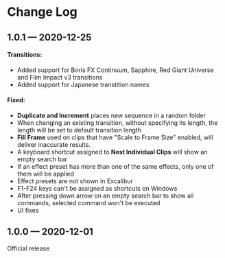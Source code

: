 # Change Log

## 1.0.1 — 2020-12-25

#### Transitions:

* Added support for Boris FX Continuum, Sapphire, Red Giant Universe and Film Impact v3 transitions
* Added support for Japanese transtition names

#### Fixed:

* **Duplicate and Increment** places new sequence in a random folder
* When changing an existing transition, without specifying its length, the length will be set to default transition length
* **Fill Frame** used on clips that have "Scale to Frame Size" enabled, will deliver inaccurate results.
* A keyboard shortcut assigned to **Nest Individual Clips** will show an empty search bar
* If an effect preset has more than one of the same effects, only one of them will be applied
* Effect presets are not shown in Excalibur
* F1-F24 keys can't be assigned as shortcuts on Windows
* After pressing down arrow on an empty search bar to show all commands, selected command won't be executed
* UI fixes

## 1.0.0 — 2020-12-01

Official release


